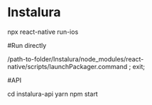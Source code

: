 # Instalura

npx react-native run-ios

#Run directly

/path-to-folder/Instalura/node_modules/react-native/scripts/launchPackager.command ; exit;

#API

cd instalura-api
yarn
npm start

